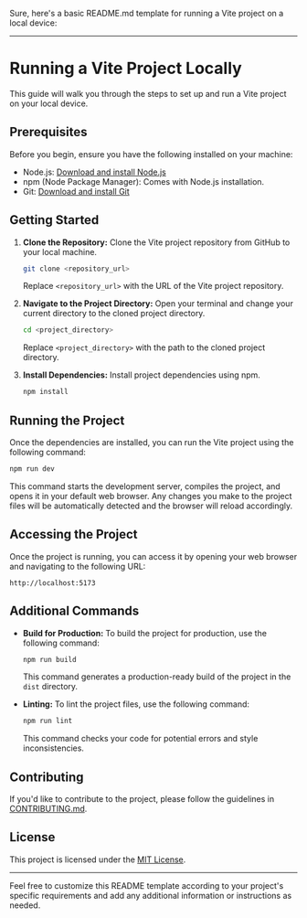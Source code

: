 Sure, here's a basic README.md template for running a Vite project on a local device:

---

# Running a Vite Project Locally

This guide will walk you through the steps to set up and run a Vite project on your local device.

## Prerequisites

Before you begin, ensure you have the following installed on your machine:

- Node.js: [Download and install Node.js](https://nodejs.org/)
- npm (Node Package Manager): Comes with Node.js installation.
- Git: [Download and install Git](https://git-scm.com/)

## Getting Started

1. **Clone the Repository:** Clone the Vite project repository from GitHub to your local machine.

    ```bash
    git clone <repository_url>
    ```

    Replace `<repository_url>` with the URL of the Vite project repository.

2. **Navigate to the Project Directory:** Open your terminal and change your current directory to the cloned project directory.

    ```bash
    cd <project_directory>
    ```

    Replace `<project_directory>` with the path to the cloned project directory.

3. **Install Dependencies:** Install project dependencies using npm.

    ```bash
    npm install
    ```

## Running the Project

Once the dependencies are installed, you can run the Vite project using the following command:

```bash
npm run dev
```

This command starts the development server, compiles the project, and opens it in your default web browser. Any changes you make to the project files will be automatically detected and the browser will reload accordingly.

## Accessing the Project

Once the project is running, you can access it by opening your web browser and navigating to the following URL:

```
http://localhost:5173
```

## Additional Commands

- **Build for Production:** To build the project for production, use the following command:

    ```bash
    npm run build
    ```

    This command generates a production-ready build of the project in the `dist` directory.

- **Linting:** To lint the project files, use the following command:

    ```bash
    npm run lint
    ```

    This command checks your code for potential errors and style inconsistencies.

## Contributing

If you'd like to contribute to the project, please follow the guidelines in [CONTRIBUTING.md](CONTRIBUTING.md).

## License

This project is licensed under the [MIT License](LICENSE).

---

Feel free to customize this README template according to your project's specific requirements and add any additional information or instructions as needed.
